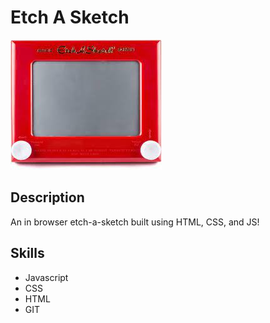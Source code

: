 # Etch A Sketch

![etchasketch](assets/theme.jpeg)

## Description
An in browser etch-a-sketch built using HTML, CSS, and JS!

## Skills
- Javascript
- CSS
- HTML
- GIT